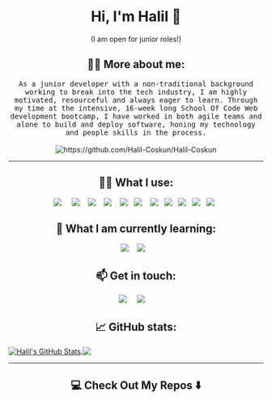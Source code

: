 <h1 align="center"> Hi, I'm Halil 👋 </h1>
<p align="center"> (I am open for junior roles!)</p>

<h2 align="center"> 👨‍💻 More about me: </h2>
<p align="center">
  <samp> As a junior developer with a non-traditional background working to break into the tech industry, I am highly motivated, resourceful and always   eager to learn. Through my time at the intensive, 16-week long School Of Code Web development bootcamp, I have worked in both agile teams and alone to build and deploy software, honing my technology and people skills in the process.
  </samp>
  <br> <br>
  <img src="https://komarev.com/ghpvc/?username=Halil-Coskun" alt="https://github.com/Halil-Coskun/Halil-Coskun" />
</p>

<hr>

<h2 align="center"> 👨‍💻 What I use:</h2>
<p align="center">
  <img src="https://img.shields.io/badge/Visual%20Studio%20Code-0078d7.svg?style=for-the-badge&logo=visual-studio-code&logoColor=white"/> &nbsp;&nbsp;&nbsp;
  <img src="https://img.shields.io/badge/html5-%23E34F26.svg?style=for-the-badge&logo=html5&logoColor=whiteColor=white" />&nbsp;&nbsp;&nbsp;
  <img src="https://img.shields.io/badge/javascript-%23323330.svg?style=for-the-badge&logo=javascript&logoColor=%23F7DF1E" />&nbsp;&nbsp;&nbsp;
  <img src="https://img.shields.io/badge/react-%2320232a.svg?style=for-the-badge&logo=react&logoColor=%2361DAFB" />&nbsp;&nbsp;&nbsp;
  <img src="https://img.shields.io/badge/typescript-%23007ACC.svg?style=for-the-badge&logo=typescript&logoColor=white" />&nbsp;&nbsp;
  <img src="https://img.shields.io/badge/node.js%20-%2343853D.svg?&style=for-the-badge&logo=node.js&logoColor=white" />&nbsp;&nbsp;&nbsp;
  <img src="https://img.shields.io/badge/css3-%231572B6.svg?style=for-the-badge&logo=css3&logoColor=white" />&nbsp;&nbsp;
  <img src="https://img.shields.io/badge/Github%20-%231572B6.svg?&style=for-the-badge&logo=Github&logoColor=white" />&nbsp;&nbsp;
  <img src="https://img.shields.io/badge/postgres-%23316192.svg?style=for-the-badge&logo=postgresql&logoColor=white" />&nbsp;&nbsp;
  <img src="https://img.shields.io/badge/MUI-%230081CB.svg?style=for-the-badge&logo=mui&logoColor=white" />&nbsp;&nbsp;
  <img src="https://img.shields.io/badge/AWS-%23FF9900.svg?style=for-the-badge&logo=amazon-aws&logoColor=white" />&nbsp;&nbsp;
 <p/>
<h2 align="center"> 🌱 What I am currently learning:</h2>
<p align="center">
  <img src="https://img.shields.io/badge/python-3670A0?style=for-the-badge&logo=python&logoColor=ffdd54" />&nbsp;&nbsp;&nbsp;
  <img src="https://img.shields.io/badge/figma-%23F24E1E.svg?style=for-the-badge&logo=figma&logoColor=white" />&nbsp;&nbsp;&nbsp;
</p>

<h2  align="center">📫 Get in touch:</h2>
<p align="center">
  <a target="_blank"href="https://www.linkedin.com/in/halilcoskun98/"><img src="https://img.shields.io/badge/linkedin-%230077B5.svg?&style=for-the-badge&logo=linkedin&logoColor=white" /></a>&nbsp;&nbsp;&nbsp;&nbsp;
  <a href="mailto:halilcoskun14@gmail.com?subject=Hello%20Halil,%20I'm%20emailing%20from%20Github"><img src="https://img.shields.io/badge/gmail-%23D14836.svg?&style=for-the-badge&logo=gmail&logoColor=white" /></a>&nbsp;&nbsp;&nbsp;&nbsp;
</p>


<h2  align="center">📈 GitHub stats:</h2>

<a href="https://github.com/Halil-Coskun/Halil-Coskun">
  <img align="center" src="https://github-readme-stats.vercel.app/api?username=Halil-Coskun&show_icons=true&line_height=27&count_private=true&title_color=ffffff&text_color=c9cacc&icon_color=2bbc8a&bg_color=1d1f21" alt="Halil's GitHub Stats" />
</a>
<a href="https://github.com/Halil-Coskun/Halil-Coskun">
  <img align="center" src="https://github-readme-stats.vercel.app/api/top-langs/?username=Halil-Coskun&hide=java,tex&title_color=ffffff&text_color=c9cacc&icon_color=2bbc8a&bg_color=1d1f21&langs_count=3" />
</a>
<hr>

<h2  align="center">💻 Check Out My Repos ⬇️ </h2>


<!---
Halil-Coskun/Halil-Coskun is a ✨ special ✨ repository because its `README.md` (this file) appears on your GitHub profile.
You can click the Preview link to take a look at your changes.
--->
